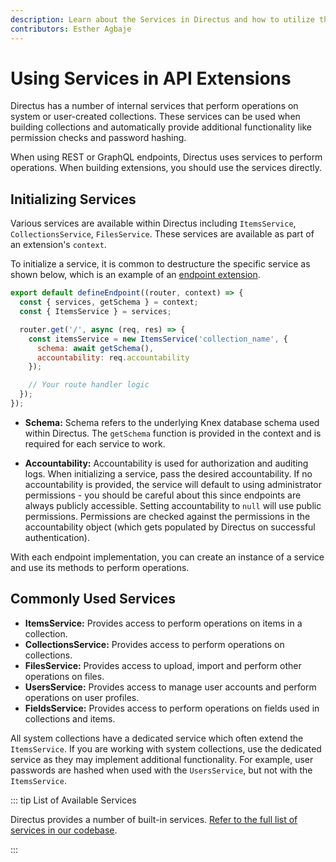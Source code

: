 ```yaml
---
description: Learn about the Services in Directus and how to utilize them when building extensions.
contributors: Esther Agbaje
---
```


# Using Services in API Extensions

Directus has a number of internal services that perform operations on system or user-created collections. These services
can be used when building collections and automatically provide additional functionality like permission checks and
password hashing.

When using REST or GraphQL endpoints, Directus uses services to perform operations. When building extensions, you should
use the services directly.

## Initializing Services

Various services are available within Directus including `ItemsService`, `CollectionsService`, `FilesService`. These
services are available as part of an extension's `context`.

To initialize a service, it is common to destructure the specific service as shown below, which is an example of an
[endpoint extension](/extensions/endpoints).

```js
export default defineEndpoint((router, context) => {
  const { services, getSchema } = context;
  const { ItemsService } = services;

  router.get('/', async (req, res) => {
    const itemsService = new ItemsService('collection_name', {
      schema: await getSchema(),
      accountability: req.accountability
    });

    // Your route handler logic
  });
});
```

- **Schema:** Schema refers to the underlying Knex database schema used within Directus. The `getSchema` function is
  provided in the context and is required for each service to work.

- **Accountability:** Accountability is used for authorization and auditing logs. When initializing a service, pass the
  desired accountability. If no accountability is provided, the service will default to using administrator
  permissions - you should be careful about this since endpoints are always publicly accessible. Setting accountability
  to `null` will use public permissions. Permissions are checked against the permissions in the accountability object
  (which gets populated by Directus on successful authentication).

With each endpoint implementation, you can create an instance of a service and use its methods to perform operations.

## Commonly Used Services

- **ItemsService:** Provides access to perform operations on items in a collection.
- **CollectionsService:** Provides access to perform operations on collections.
- **FilesService:** Provides access to upload, import and perform other operations on files.
- **UsersService:** Provides access to manage user accounts and perform operations on user profiles.
- **FieldsService:** Provides access to perform operations on fields used in collections and items.

All system collections have a dedicated service which often extend the `ItemsService`. If you are working with system
collections, use the dedicated service as they may implement additional functionality. For example, user passwords are
hashed when used with the `UsersService`, but not with the `ItemsService`.

::: tip List of Available Services

Directus provides a number of built-in services.
[Refer to the full list of services in our codebase](https://github.com/directus/directus/tree/main/api/src/services).

:::
